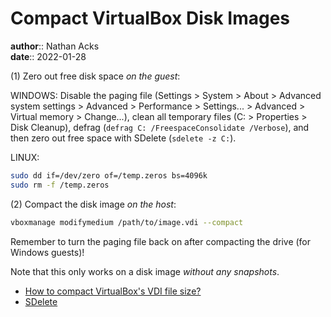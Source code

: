 # Compact VirtualBox Disk Images

**author**:: Nathan Acks  
**date**:: 2022-01-28

(1) Zero out free disk space *on the guest*:

WINDOWS: Disable the paging file (Settings > System > About > Advanced system settings > Advanced > Performance > Settings... > Advanced > Virtual memory > Change...), clean all temporary files (C: > Properties > Disk Cleanup), defrag (`defrag C: /FreespaceConsolidate /Verbose`), and then zero out free space with SDelete (`sdelete -z C:`).

LINUX:

```bash
sudo dd if=/dev/zero of=/temp.zeros bs=4096k
sudo rm -f /temp.zeros
```

(2) Compact the disk image *on the host*:

```bash
vboxmanage modifymedium /path/to/image.vdi --compact
```

Remember to turn the paging file back on after compacting the drive (for Windows guests)!

Note that this only works on a disk image *without any snapshots*.

* [How to compact VirtualBox's VDI file size?](https://superuser.com/questions/529149/how-to-compact-virtualboxs-vdi-file-size/529183#529183)
* [SDelete](https://docs.microsoft.com/en-us/sysinternals/downloads/sdelete)
